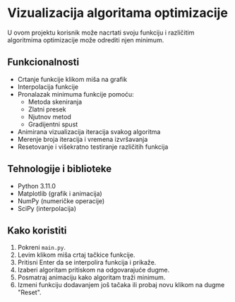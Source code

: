 # Vizualizacija algoritama optimizacije

U ovom projektu korisnik može nacrtati svoju funkciju i različitim algoritmima optimizacije može odrediti njen minimum.

## Funkcionalnosti

- Crtanje funkcije klikom miša na grafik
- Interpolacija funkcije
- Pronalazak minimuma funkcije pomoću:
  - Metoda skeniranja
  - Zlatni presek
  - Njutnov metod
  - Gradijentni spust
- Animirana vizualizacija iteracija svakog algoritma
- Merenje broja iteracija i vremena izvršavanja
- Resetovanje i višekratno testiranje različitih funkcija

## Tehnologije i biblioteke

- Python 3.11.0
- Matplotlib (grafik i animacija)
- NumPy (numeričke operacije)
- SciPy (interpolacija)

## Kako koristiti

1. Pokreni `main.py`.
2. Levim klikom miša crtaj tačkice funkcije.
3. Pritisni Enter da se interpolira funkcija i prikaže.
4. Izaberi algoritam pritiskom na odgovarajuće dugme.
5. Posmatraj animaciju kako algoritam traži minimum.
6. Izmeni funkciju dodavanjem još tačaka ili probaj novu klikom na dugme "Reset".
